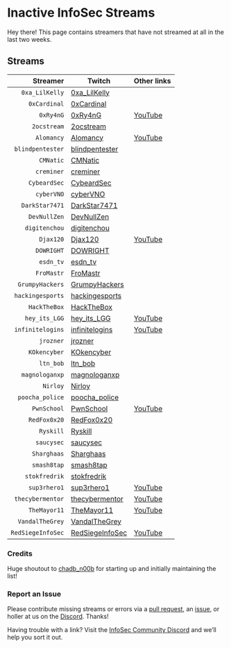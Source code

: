 # Inactive InfoSec Streams

Hey there! This page contains streamers that have not streamed at all in the last two weeks.

## Streams

Streamer | Twitch | Other links
---: | --- | :---
`0xa_LilKelly` | [0xa_LilKelly](https://www.twitch.tv/0xa_LilKelly) | 
`0xCardinal` | [0xCardinal](https://www.twitch.tv/0xCardinal) | 
`0xRy4nG` | [0xRy4nG](https://www.twitch.tv/0xRy4nG) | [YouTube](https://www.youtube.com/channel/UCQWQlNq07_Rumy2i69dpqBw)
`2ocstream` | [2ocstream](https://www.twitch.tv/2ocstream) | 
`Alomancy` | [Alomancy](https://www.twitch.tv/Alomancy) | [YouTube](https://www.youtube.com/channel/UCe2i94acge3Bv2Tmjla0h_g)
`blindpentester` | [blindpentester](https://www.twitch.tv/blindpentester) | 
`CMNatic` | [CMNatic](https://www.twitch.tv/CMNatic) | 
`creminer` | [creminer](https://www.twitch.tv/creminer) | 
`CybeardSec` | [CybeardSec](https://www.twitch.tv/CybeardSec) | 
`cyberVNO` | [cyberVNO](https://www.twitch.tv/cyberVNO) | 
`DarkStar7471` | [DarkStar7471](https://www.twitch.tv/DarkStar7471) | 
`DevNullZen` | [DevNullZen](https://www.twitch.tv/DevNullZen) | 
`digitenchou` | [digitenchou](https://www.twitch.tv/digitenchou) | 
`Djax120` | [Djax120](https://www.twitch.tv/Djax120) | [YouTube](https://www.youtube.com/channel/UCJVQ4X0olUFq0nrxS8Xvijg)
`DOWRIGHT` | [DOWRIGHT](https://www.twitch.tv/DOWRIGHT) | 
`esdn_tv` | [esdn_tv](https://www.twitch.tv/esdn_tv) | 
`FroMastr` | [FroMastr](https://www.twitch.tv/FroMastr) | 
`GrumpyHackers` | [GrumpyHackers](https://www.twitch.tv/GrumpyHackers) | 
`hackingesports` | [hackingesports](https://www.twitch.tv/hackingesports) | 
`HackTheBox` | [HackTheBox](https://www.twitch.tv/HackTheBox) | 
`hey_its_LGG` | [hey_its_LGG](https://www.twitch.tv/hey_its_LGG) | [YouTube](https://www.youtube.com/channel/UCFzslRuETaviEruPQ_HQP1A)
`infinitelogins` | [infinitelogins](https://www.twitch.tv/infinitelogins) | [YouTube](https://www.youtube.com/channel/UC_nKukFaGysjMzqMVHEIgxQ)
`jrozner` | [jrozner](https://www.twitch.tv/jrozner) | 
`KOkencyber` | [KOkencyber](https://www.twitch.tv/KOkencyber) | 
`ltn_bob` | [ltn_bob](https://www.twitch.tv/ltn_bob) | 
`magnologanxp` | [magnologanxp](https://www.twitch.tv/magnologanxp) | 
`Nirloy` | [Nirloy](https://www.twitch.tv/Nirloy) | 
`poocha_police` | [poocha_police](https://www.twitch.tv/poocha_police) | 
`PwnSchool` | [PwnSchool](https://www.twitch.tv/PwnSchool) | [YouTube](https://www.youtube.com/c/ThePwnSchoolProject)
`RedFox0x20` | [RedFox0x20](https://www.twitch.tv/RedFox0x20) | 
`Ryskill` | [Ryskill](https://www.twitch.tv/Ryskill) | 
`saucysec` | [saucysec](https://www.twitch.tv/saucysec) | 
`Sharghaas` | [Sharghaas](https://www.twitch.tv/Sharghaas) | 
`smash8tap` | [smash8tap](https://www.twitch.tv/smash8tap) | 
`stokfredrik` | [stokfredrik](https://www.twitch.tv/stokfredrik) | 
`sup3rhero1` | [sup3rhero1](https://www.twitch.tv/sup3rhero1) | [YouTube](https://www.youtube.com/superhero1)
`thecybermentor` | [thecybermentor](https://www.twitch.tv/thecybermentor) | [YouTube](https://www.youtube.com/channel/UC0ArlFuFYMpEewyRBzdLHiw)
`TheMayor11` | [TheMayor11](https://www.twitch.tv/TheMayor11) | [YouTube](https://www.youtube.com/channel/UC5J6JvH5F29FllbLjwmA5ZA)
`VandalTheGrey` | [VandalTheGrey](https://www.twitch.tv/VandalTheGrey) | 
`RedSiegeInfoSec` | [RedSiegeInfoSec](https://www.twitch.tv/RedSiegeInfoSec) | [YouTube](https://www.youtube.com/channel/UC4rR_-qnJXny4LsCfxW418g)

### Credits

Huge shoutout to [chadb_n00b](https://twitch.tv/chadb_n00b) for starting up and initially maintaining the list!

### Report an Issue

Please contribute missing streams or errors via a [pull request](https://github.com/infosecstreams/infosecstreams.github.io/pulls), an [issue](https://github.com/infosecstreams/infosecstreams.github.io/issues), or holler at us on the [Discord](https://discord.gg/RftU46K8sn). Thanks!

Having trouble with a link? Visit the [InfoSec Community Discord](https://discord.gg/RftU46K8sn) and we’ll help you sort it out.
